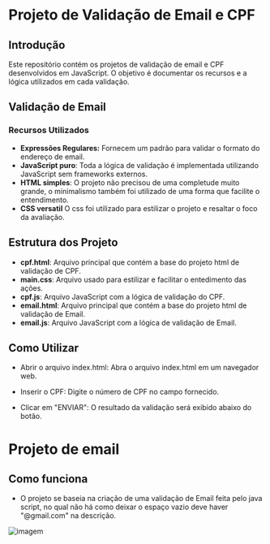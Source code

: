 # Projeto de Validação de Email e CPF

## Introdução
Este repositório contém os projetos de validação de email e CPF desenvolvidos em JavaScript. O objetivo é documentar os recursos e a lógica utilizados em cada validação.

## Validação de Email

### Recursos Utilizados
* **Expressões Regulares:** Fornecem um padrão para validar o formato do endereço de email.
* **JavaScript puro**: Toda a lógica de validação é implementada utilizando JavaScript sem frameworks externos.
* **HTML simples**: O projeto não precisou de uma completude muito grande, o minimalismo também foi utilizado de uma forma que facilite o entendimento.
* **CSS versatil** O css foi utilizado para estilizar o projeto e resaltar o foco da avaliação.

## Estrutura dos Projeto

* **cpf.html**: Arquivo principal que contém a base do projeto html de validação de CPF.
* **main.css**: Arquivo usado para estilizar e facilitar o entedimento das ações.
* **cpf.js**: Arquivo JavaScript com a lógica de validação do CPF.
* **email.html**: Arquivo principal que contém a base do projeto html de validação de Email.
* **email.js**: Arquivo JavaScript com a lógica de validação de Email.

## Como Utilizar

  * Abrir o arquivo index.html: Abra o arquivo index.html em um navegador web.

  * Inserir o CPF: Digite o número de CPF no campo fornecido.
  
  * Clicar em "ENVIAR": O resultado da validação será exibido abaixo do botão.

# Projeto de email

## Como funciona
* O projeto se baseia na criação de uma validação de Email feita pelo java script, no qual não há como deixar o espaço vazio deve haver "@gmail.com" na descrição.

![imagem]()
